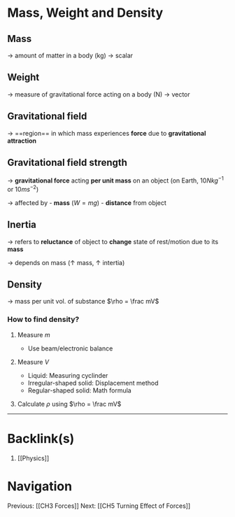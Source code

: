 # Mass, Weight and Density
## Mass
-> amount of matter in a body (kg)
-> scalar

## Weight
-> measure of gravitational force acting on a body (N)
-> vector

## Gravitational field
-> ==region== in which mass experiences **force** due to **gravitational attraction**

## Gravitational field strength
-> **gravitational force** acting **per unit mass** on an object (on Earth, $10Nkg^{-1}$ or $10ms^{-2}$)

-> affected by
    - **mass** ($W=mg$)
    - **distance** from object

## Inertia
-> refers to **reluctance** of object to **change** state of rest/motion due to its **mass**

-> depends on mass ($\uparrow$ mass, $\uparrow$ intertia)

## Density
-> mass per unit vol. of substance
$\rho = \frac mV$

### How to find density?
1. Measure $m$
	- Use beam/electronic balance

2. Measure $V$
	- Liquid: Measuring cyclinder
	- Irregular-shaped solid: Displacement method
	- Regular-shaped solid: Math formula

3. Calculate $\rho$ using $\rho = \frac mV$ 

---
# Backlink(s)
1. [[Physics]]

# Navigation
Previous: [[CH3 Forces]]
Next: [[CH5 Turning Effect of Forces]]